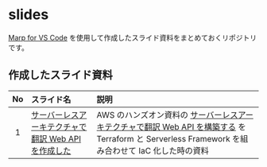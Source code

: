 # slides

[Marp for VS Code](https://marketplace.visualstudio.com/items?itemName=marp-team.marp-vscode) を使用して作成したスライド資料をまとめておくリポジトリです。

## 作成したスライド資料

| No | スライド名                                                                                                                                                                                                                                                                                                                                                                                                                                                                                                                              | 説明                                                                                                                                                                                                                                             |
|:--:|:----------------------------------------------------------------------------------------------------------------------------------------------------------------------------------------------------------------------------------------------------------------------------------------------------------------------------------------------------------------------------------------------------------------------------------------------------------------------------------------------------------------------------------------|:-------------------------------------------------------------------------------------------------------------------------------------------------------------------------------------------------------------------------------------------------|
| 1  | [サーバーレスアーキテクチャで翻訳 Web API を作成した](https://github.com/dodonki1223/slides/blob/main/01_%E3%82%B5%E3%83%BC%E3%83%90%E3%83%BC%E3%83%AC%E3%82%B9%E3%82%A2%E3%83%BC%E3%82%AD%E3%83%86%E3%82%AF%E3%83%81%E3%83%A3%E3%81%A7%E7%BF%BB%E8%A8%B3%20Web%20API%20%E3%82%92%E4%BD%9C%E6%88%90%E3%81%97%E3%81%9F/%E3%82%B5%E3%83%BC%E3%83%90%E3%83%BC%E3%83%AC%E3%82%B9%E3%82%A2%E3%83%BC%E3%82%AD%E3%83%86%E3%82%AF%E3%83%81%E3%83%A3%E3%81%A7%E7%BF%BB%E8%A8%B3%20Web%20API%20%E3%82%92%E4%BD%9C%E6%88%90%E3%81%97%E3%81%9F.pdf) | AWS のハンズオン資料の [サーバーレスアーキテクチャで翻訳 Web API を構築する](https://pages.awscloud.com/event_JAPAN_Hands-on-for-Beginners-Serverless-2019_Contents.html) を Terraform と Serverless Framework を組み合わせて IaC 化した時の資料 |
